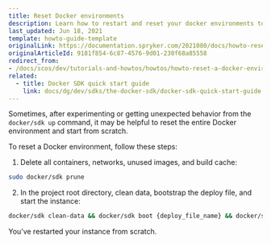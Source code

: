 ```yaml
---
title: Reset Docker environments
description: Learn how to restart and reset your docker environments to start from scratch for your Spryker projects.
last_updated: Jun 18, 2021
template: howto-guide-template
originalLink: https://documentation.spryker.com/2021080/docs/howto-reset-a-docker-environment
originalArticleId: 9181f854-6c87-4576-9d01-230f68a85558
redirect_from:
- /docs/scos/dev/tutorials-and-howtos/howtos/howto-reset-a-docker-environment.html
related:
  - title: Docker SDK quick start guide
    link: docs/dg/dev/sdks/the-docker-sdk/docker-sdk-quick-start-guide.html
---
```


Sometimes, after experimenting or getting unexpected behavior from the `docker/sdk up` command, it may be helpful to reset the entire Docker environment and start from scratch.

To reset a Docker environment, follow these steps:

1. Delete all containers, networks, unused images, and build cache:

```bash
sudo docker/sdk prune
```

2. In the project root directory, clean data, bootstrap the deploy file, and start the instance:

```bash
docker/sdk clean-data && docker/sdk boot {deploy_file_name} && docker/sdk up
```

You’ve restarted your instance from scratch.
